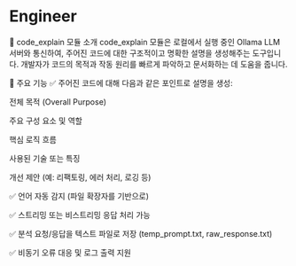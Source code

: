 # Engineer

📘 code_explain 모듈 소개
code_explain 모듈은 로컬에서 실행 중인 Ollama LLM 서버와 통신하여, 주어진 코드에 대한 구조적이고 명확한 설명을 생성해주는 도구입니다.
개발자가 코드의 목적과 작동 원리를 빠르게 파악하고 문서화하는 데 도움을 줍니다.

🔧 주요 기능
✅ 주어진 코드에 대해 다음과 같은 포인트로 설명을 생성:

전체 목적 (Overall Purpose)

주요 구성 요소 및 역할

핵심 로직 흐름

사용된 기술 또는 특징

개선 제안 (예: 리팩토링, 에러 처리, 로깅 등)

✅ 언어 자동 감지 (파일 확장자를 기반으로)

✅ 스트리밍 또는 비스트리밍 응답 처리 가능

✅ 분석 요청/응답을 텍스트 파일로 저장 (temp_prompt.txt, raw_response.txt)

✅ 비동기 오류 대응 및 로그 출력 지원
